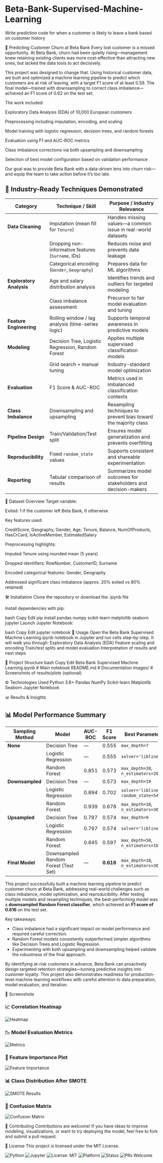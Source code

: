# Beta-Bank-Supervised-Machine-Learning
Write prediction code for when a customer is likely to leave a bank based on customer history

🏦 Predicting Customer Churn at Beta Bank
Every lost customer is a missed opportunity. At Beta Bank, churn had been quietly rising—management knew retaining existing clients was more cost-effective than attracting new ones, but lacked the data tools to act decisively.

This project was designed to change that. Using historical customer data, we built and optimized a machine learning pipeline to predict which customers are at risk of leaving, with a target F1 score of at least 0.59. The final model—trained with downsampling to correct class imbalance—achieved an F1 score of 0.62 on the test set.

The work included:

Exploratory Data Analysis (EDA) of 10,000 European customers

Preprocessing including imputation, encoding, and scaling

Model training with logistic regression, decision trees, and random forests

Evaluation using F1 and AUC-ROC metrics

Class imbalance corrections via both upsampling and downsampling

Selection of best model configuration based on validation performance

Our goal was to provide Beta Bank with a data-driven lens into churn risk—and equip the team to take action before it’s too late.

## 🧰 Industry-Ready Techniques Demonstrated

| Category               | Technique / Skill                                    | Purpose / Industry Relevance                                                  |
|------------------------|------------------------------------------------------|--------------------------------------------------------------------------------|
| **Data Cleaning**      | Imputation (mean fill for `Tenure`)                 | Handles missing values—a common issue in real-world datasets                  |
|                        | Dropping non-informative features (`Surname`, IDs)  | Reduces noise and prevents data leakage                                       |
|                        | Categorical encoding (`Gender`, `Geography`)        | Prepares data for ML algorithms                                               |
| **Exploratory Analysis** | Age and salary distribution analysis               | Identifies trends and outliers for targeted modeling                          |
|                        | Class imbalance assessment                          | Precursor to fair model evaluation and tuning                                 |
| **Feature Engineering**| Rolling window / lag analysis (time-series logic)   | Supports temporal awareness in predictive models                              |
| **Modeling**           | Decision Tree, Logistic Regression, Random Forest   | Applies multiple supervised classification models                             |
|                        | Grid search + manual tuning                         | Industry-standard model optimization                                          |
| **Evaluation**         | F1 Score & AUC-ROC                                   | Metrics used in imbalanced classification contexts                            |
| **Class Imbalance**    | Downsampling and upsampling                         | Resampling techniques to prevent bias toward the majority class               |
| **Pipeline Design**    | Train/Validation/Test split                         | Ensures model generalization and prevents overfitting                         |
| **Reproducibility**    | Fixed `random_state` values                         | Supports consistent and shareable experimentation                             |
| **Reporting**          | Tabular comparison of results                       | Summarizes model outcomes for stakeholders and decision-makers                |

📁 Dataset Overview
Target variable:

Exited: 1 if the customer left Beta Bank, 0 otherwise

Key features used:

CreditScore, Geography, Gender, Age, Tenure, Balance,
NumOfProducts, HasCrCard, IsActiveMember, EstimatedSalary

Preprocessing highlights:

Imputed Tenure using rounded mean (5 years)

Dropped identifiers: RowNumber, CustomerID, Surname

Encoded categorical features: Gender, Geography

Addressed significant class imbalance (approx. 20% exited vs 80% retained)


🛠 Installation
Clone the repository or download the .ipynb file

Install dependencies with pip:

bash
Copy
Edit
pip install pandas numpy scikit-learn matplotlib seaborn jupyter
Launch Jupyter Notebook:

bash
Copy
Edit
jupyter notebook
🚀 Usage
Open the Beta Bank Supervised Machine Learning.ipynb notebook in Jupyter and run cells step-by-step. It will walk you through:
Exploratory Data Analysis (EDA)
Feature scaling and encoding
Train/test splits and model evaluation
Interpretation of results and next steps

📁 Project Structure
bash
Copy
Edit
Beta Bank Supervised Machine Learning.ipynb  # Main notebook
README.md                                   # Documentation
images/                                     # Screenshots of results/plots (optional)

⚙️ Technologies Used
Python 3.8+
Pandas
NumPy
Scikit-learn
Matplotlib
Seaborn
Jupyter Notebook

📊 Results & Insights
## 📊 Model Performance Summary

| Sampling Method | Model                  | AUC-ROC | F1 Score | Best Parameters                                     |
|-----------------|------------------------|---------|----------|----------------------------------------------------|
| **None**        | Decision Tree          | —       | 0.555    | `max_depth=7`                                      |
|                 | Logistic Regression    | —       | 0.555    | `solver='liblinear'`                               |
|                 | Random Forest          | 0.851   | 0.573    | `max_depth=20`, `n_estimators=200`                |
| **Downsampled** | Decision Tree          | —       | 0.573    | `max_depth=19`                                     |
|                 | Logistic Regression    | 0.894   | 0.702    | `solver='liblinear'`, `random_state=54321`        |
|                 | Random Forest          | 0.939   | 0.678    | `max_depth=10`, `n_estimators=300`                |
| **Upsampled**   | Decision Tree          | 0.797   | 0.574    | `max_depth=9`                                      |
|                 | Logistic Regression    | 0.797   | 0.574    | `solver='liblinear'`                               |
|                 | Random Forest          | 0.845   | 0.597    | `max_depth=50`, `n_estimators=100`                |
| **Final Model** | Downsampled Random Forest (Test Set) | — | **0.616** | `max_depth=10`, `n_estimators=300`                |

This project successfully built a machine learning pipeline to predict customer churn at Beta Bank, addressing real-world challenges such as class imbalance, model optimization, and reproducibility. After testing multiple models and resampling techniques, the best-performing model was a **downsampled Random Forest classifier**, which achieved an **F1 score of 0.616** on the test set.

Key takeaways:
- Class imbalance had a significant impact on model performance and required careful correction.
- Random Forest models consistently outperformed simpler algorithms like Decision Trees and Logistic Regression.
- Experimenting with both upsampling and downsampling helped validate the robustness of the final approach.

By identifying at-risk customers in advance, Beta Bank can proactively design targeted retention strategies—turning predictive insights into customer loyalty. This project also demonstrates readiness for production-level machine learning workflows with careful attention to data preparation, model evaluation, and iteration.

📸 Screenshots
### 📈 Correlation Heatmap  
![Heatmap](images/image_1.png)

### 📉 Model Evaluation Metrics  
![Metrics](images/image_2.png)

### 🧠 Feature Importance Plot  
![Feature Importance](images/image_3.png)

### 📊 Class Distribution After SMOTE  
![SMOTE Results](images/image_4.png)

### 🧪 Confusion Matrix  
![Confusion Matrix](images/image_5.png)


🤝 Contributing
Contributions are welcome! If you have ideas to improve modeling, visualizations, or want to try deploying the model, feel free to fork and submit a pull request.

🪪 License
This project is licensed under the MIT License.

![Python](https://img.shields.io/badge/Python-3.8+-blue.svg)
![Jupyter](https://img.shields.io/badge/Jupyter-Notebook-orange.svg)
![License: MIT](https://img.shields.io/badge/License-MIT-yellow.svg)
![Platform](https://img.shields.io/badge/Platform-JupyterLab%20%7C%20Notebook-lightgrey.svg)
![Status](https://img.shields.io/badge/Status-Exploratory-blueviolet.svg)
![PRs Welcome](https://img.shields.io/badge/PRs-welcome-brightgreen.svg)

